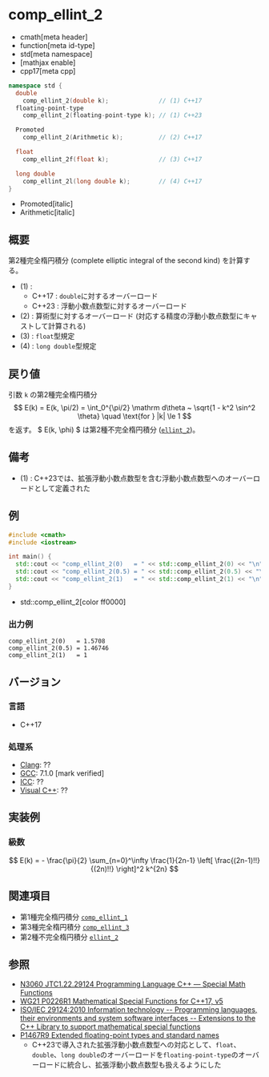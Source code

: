 # comp_ellint_2
* cmath[meta header]
* function[meta id-type]
* std[meta namespace]
* [mathjax enable]
* cpp17[meta cpp]

```cpp
namespace std {
  double
    comp_ellint_2(double k);              // (1) C++17
  floating-point-type
    comp_ellint_2(floating-point-type k); // (1) C++23

  Promoted
    comp_ellint_2(Arithmetic k);          // (2) C++17

  float
    comp_ellint_2f(float k);              // (3) C++17

  long double
    comp_ellint_2l(long double k);        // (4) C++17
}
```
* Promoted[italic]
* Arithmetic[italic]

## 概要
第2種完全楕円積分 (complete elliptic integral of the second kind) を計算する。

- (1) :
    - C++17 : `double`に対するオーバーロード
    - C++23 : 浮動小数点数型に対するオーバーロード
- (2) : 算術型に対するオーバーロード (対応する精度の浮動小数点数型にキャストして計算される)
- (3) : `float`型規定
- (4) : `long double`型規定


## 戻り値
引数 `k` の第2種完全楕円積分
$$
E(k) = E(k, \pi/2) = \int_0^{\pi/2} \mathrm d\theta ~ \sqrt{1 - k^2 \sin^2 \theta}
\quad \text{for } |k| \le 1
$$
を返す。
$ E(k, \phi) $ は第2種不完全楕円積分 ([`ellint_2`](ellint_2.md))。


## 備考
- (1) : C++23では、拡張浮動小数点数型を含む浮動小数点数型へのオーバーロードとして定義された


## 例
```cpp example
#include <cmath>
#include <iostream>

int main() {
  std::cout << "comp_ellint_2(0)   = " << std::comp_ellint_2(0) << "\n";    // π / 2
  std::cout << "comp_ellint_2(0.5) = " << std::comp_ellint_2(0.5) << "\n";  // 1.46746
  std::cout << "comp_ellint_2(1)   = " << std::comp_ellint_2(1) << "\n";    // 1
}
```
* std::comp_ellint_2[color ff0000]

### 出力例
```
comp_ellint_2(0)   = 1.5708
comp_ellint_2(0.5) = 1.46746
comp_ellint_2(1)   = 1
```


## バージョン
### 言語
- C++17

### 処理系
- [Clang](/implementation.md#clang): ??
- [GCC](/implementation.md#gcc): 7.1.0 [mark verified]
- [ICC](/implementation.md#icc): ??
- [Visual C++](/implementation.md#visual_cpp): ??


## 実装例
### 級数
$$
E(k) = - \frac{\pi}{2} \sum_{n=0}^\infty \frac{1}{2n-1} \left[ \frac{(2n-1)!!}{(2n)!!} \right]^2 k^{2n}
$$


## 関連項目
- 第1種完全楕円積分 [`comp_ellint_1`](comp_ellint_1.md)
- 第3種完全楕円積分 [`comp_ellint_3`](comp_ellint_3.md)
- 第2種不完全楕円積分 [`ellint_2`](ellint_2.md)


## 参照
- [N3060 JTC1.22.29124 Programming Language C++ — Special Math Functions](http://www.open-std.org/jtc1/sc22/wg21/docs/papers/2010/n3060.pdf)
- [WG21 P0226R1 Mathematical Special Functions for C++17, v5](https://isocpp.org/files/papers/P0226R1.pdf)
- [ISO/IEC 29124:2010 Information technology -- Programming languages, their environments and system software interfaces -- Extensions to the C++ Library to support mathematical special functions](https://www.iso.org/standard/50511.html)
- [P1467R9 Extended floating-point types and standard names](https://www.open-std.org/jtc1/sc22/wg21/docs/papers/2022/p1467r9.html)
    - C++23で導入された拡張浮動小数点数型への対応として、`float`、`double`、`long double`のオーバーロードを`floating-point-type`のオーバーロードに統合し、拡張浮動小数点数型も扱えるようにした
